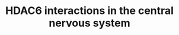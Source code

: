 ---
annotations:
- id: PW:0001251
  parent: regulatory pathway
  type: Pathway Ontology
  value: regulatory pathway pertinent to the brain
authors:
- NasimBahramSangani
- AlexanderPico
- Khanspers
- Egonw
- Eweitz
citedin:
- link: 10.1038/s41598-024-65094-1
  title: A novel insight into neurological disorders through HDAC6 protein–protein
    interactions (2024)
communities:
- ONTOX
description: HDAC6 stands out as a distinctive member within the histone deacetylase
  family due to its predominant presence in the cytosol, facilitating its interaction
  with a wide array of non-histone proteins. Its dysregulation has been linked to
  various outcomes, encompassing diverse cancer types, immune-related disorders, and
  neurological conditions, including Alzheimer's, Parkinson's, ALS, Huntington's,
  Charcot-Marie-Tooth disease, and Rett syndrome. The current network represents the
  known HDAC6 interactions in the central nervous system (CNS).
last-edited: 2024-08-03
ndex: null
organisms:
- Homo sapiens
redirect_from:
- /index.php/Pathway:WP5426
- /instance/WP5426
- /instance/WP5426_r135049
revision: r135049
schema-jsonld:
- '@context': https://schema.org/
  '@id': https://wikipathways.github.io/pathways/WP5426.html
  '@type': Dataset
  creator:
    '@type': Organization
    name: WikiPathways
  description: HDAC6 stands out as a distinctive member within the histone deacetylase
    family due to its predominant presence in the cytosol, facilitating its interaction
    with a wide array of non-histone proteins. Its dysregulation has been linked to
    various outcomes, encompassing diverse cancer types, immune-related disorders,
    and neurological conditions, including Alzheimer's, Parkinson's, ALS, Huntington's,
    Charcot-Marie-Tooth disease, and Rett syndrome. The current network represents
    the known HDAC6 interactions in the central nervous system (CNS).
  keywords:
  - ACTR1A
  - AKT1
  - APC
  - APOE
  - ARID3A
  - ATP13A2
  - ATXN3
  - AURKA
  - BAX
  - BBIP1
  - BCL2
  - BDNF
  - BIRC5
  - CCDC141
  - CDC20
  - CFTR
  - CNOT6
  - CSNK2A2
  - CSNK2B
  - CTNNB1
  - CTTN
  - CYBB
  - DCTN1
  - DLG2
  - DLG4
  - DNAJA1
  - DYNC1I2
  - EGFR
  - ELP1
  - ELP3
  - EP300
  - EP400
  - ERG
  - FOXP3
  - FUS
  - G3BP1
  - GARS1
  - GRIA1
  - GRIA2
  - GRK2
  - GSK3A
  - GSK3B
  - HDAC11
  - HDAC6
  - HDAC9
  - HIF1A
  - HSF1
  - HSP90AA1
  - HSPA4
  - HSPA8
  - HSPB1
  - HTT
  - ISG15
  - ITIH4
  - KALRN
  - KAT5
  - MAP1B
  - MAP1LC3A
  - MAP3K5
  - MAPK1
  - MAPK3
  - MAPK8
  - MAPRE1
  - MAPT
  - MDH1
  - MIF
  - MIIP
  - MYD88
  - MYH9
  - NDUFV1
  - NEDD9
  - NR3C1
  - OPTN
  - PARK7
  - POU5F1
  - PPP1CA
  - PRDX1
  - PRDX2
  - PRKCE
  - PRKCZ
  - PRKN
  - PROM1
  - PTK2B
  - PXN
  - RAC1
  - RAD23B
  - RHOT1
  - SEPTIN7
  - SGK1
  - SGK3
  - SHH
  - SIRT2
  - SMAD2
  - SMAD7
  - SNCA
  - SNCAIP
  - SOD1
  - SP1
  - SQSTM1
  - STUB1
  - TARDBP
  - TPPP
  - TRIM50
  - TUBA1C
  - TUBA3C
  - TUBA4A
  - TUBB
  - TUBB3
  - TWIST1
  - UBD
  - VCP
  - VHL
  - VIM
  - XRCC6
  - tat
  license: CC0
  name: HDAC6 interactions in the central nervous system
seo: CreativeWork
title: HDAC6 interactions in the central nervous system
wpid: WP5426
---